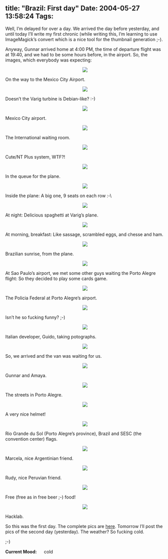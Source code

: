 title: "Brazil: First day"
Date: 2004-05-27 13:58:24
Tags: 
---
<p>Well, I&#8217;m delayed for over a day. We arrived the day before yesterday, and until today I&#8217;ll write my first chronic (while writing this, I&#8217;m learning to use ImageMagick&#8217;s convert which is a nice tool for the thumbnail generation ;-).

Anyway, Gunnar arrived home at 4:00 PM, the time of departure flight was at 19:40, and we had to be some hours before, in the airport. So, the images, which everybody was expecting:

</p>
<p align="center">
<img src="http://www.damog.net/debian/debconf4/day01/thumb-dsc00004.jpg"/>

On the way to the Mexico City Airport.


</p>
<p align="center">
<img src="http://www.damog.net/debian/debconf4/day01/thumb-dsc00005.jpg"/>

Doesn&#8217;t the Varig turbine is Debian-like? :-)


</p>
<p align="center">
<img src="http://www.damog.net/debian/debconf4/day01/thumb-dsc00006.jpg"/>

Mexico City airport.


</p>
<p align="center">
<img src="http://www.damog.net/debian/debconf4/day01/thumb-dsc00007.jpg"/>

The International waiting room.


</p>
<p align="center">
<img src="http://www.damog.net/debian/debconf4/day01/thumb-dsc00008.jpg"/>

Cute/NT Plus system, WTF?!


</p>
<p align="center">
<img src="http://www.damog.net/debian/debconf4/day01/thumb-dsc00009.jpg"/>

In the queue for the plane.


</p>
<p align="center">
<img src="http://www.damog.net/debian/debconf4/day01/thumb-dsc00010.jpg"/>

Inside the plane: A big one, 9 seats on each row :-\


</p>
<p align="center">
<img src="http://www.damog.net/debian/debconf4/day01/thumb-dsc00014.jpg"/>

At night: Delicious spaghetti at Varig&#8217;s plane.


</p>
<p align="center">
<img src="http://www.damog.net/debian/debconf4/day01/thumb-dsc00015.jpg"/>

At morning, breakfast: Like sassage, scrambled eggs, and chesse and ham.


</p>
<p align="center">
<img src="http://www.damog.net/debian/debconf4/day01/thumb-dsc00016.jpg"/>

Brazilian sunrise, from the plane.


</p>
<p align="center">
<img src="http://www.damog.net/debian/debconf4/day01/thumb-dsc00023.jpg"/>

At Sao Paulo&#8217;s airport, we met some other guys waiting the Porto Alegre flight: So they decided to play some cards game.


</p>
<p align="center">
<img src="http://www.damog.net/debian/debconf4/day01/thumb-dsc00025.jpg"/>

The Policia Federal at Porto Alegre&#8217;s airport.


</p>
<p align="center">
<img src="http://www.damog.net/debian/debconf4/day01/thumb-dsc00026.jpg"/>

Isn&#8217;t he so fucking funny? ;-)


</p>
<p align="center">
<img src="http://www.damog.net/debian/debconf4/day01/thumb-dsc00027.jpg"/>

Italian developer, Guido, taking potographs.


</p>
<p align="center">
<img src="http://www.damog.net/debian/debconf4/day01/thumb-dsc00028.jpg"/>

So, we arrived and the van was waiting for us.

</p>
<p align="center">
<img src="http://www.damog.net/debian/debconf4/day01/thumb-dsc00029.jpg"/>

Gunnar and Amaya.


</p>
<p align="center">
<img src="http://www.damog.net/debian/debconf4/day01/thumb-dsc00030.jpg"/>

The streets in Porto Alegre.


</p>
<p align="center">
<img src="http://www.damog.net/debian/debconf4/day01/thumb-dsc00031.jpg"/>

A very nice helmet!


</p>
<p align="center">
<img src="http://www.damog.net/debian/debconf4/day01/thumb-dsc00033.jpg"/>

Rio Grande du Sol (Porto Alegre&#8217;s province), Brazil and SESC (the convention center) flags.


</p>
<p align="center">
<img src="http://www.damog.net/debian/debconf4/day01/thumb-dsc00035.jpg"/>

Marcela, nice Argentinian friend.


</p>
<p align="center">
<img src="http://www.damog.net/debian/debconf4/day01/thumb-dsc00036.jpg"/>

Rudy, nice Peruvian friend.


</p>
<p align="center">
<img src="http://www.damog.net/debian/debconf4/day01/thumb-dsc00037.jpg"/>

Free (free as in free beer ;-) food!


</p>
<p align="center">
<img src="http://www.damog.net/debian/debconf4/day01/thumb-dsc00038.jpg"/>

Hacklab.


So this was the first day. The complete pics are <a href="http://www.damog.net/debian/debconf4/day01/">here</a>. Tomorrow I&#8217;ll post the pics of the second day (yesterday). The weather? So fucking cold.

;-)
</p>
<strong>Current Mood:</strong> <img width="15" height="15" src="http://stat.livejournal.com/img/mood/growf/smileys/sad.gif"/> cold
